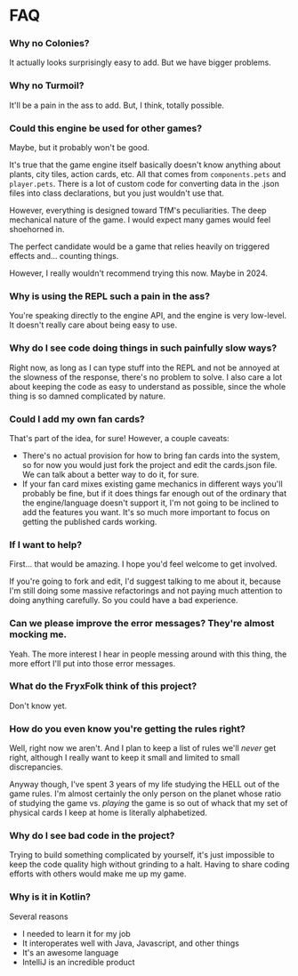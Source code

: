 # FAQ

### Why no Colonies?

It actually looks surprisingly easy to add. But we have bigger problems.

### Why no Turmoil?

It'll be a pain in the ass to add. But, I think, totally possible.

### Could this engine be used for other games?

Maybe, but it probably won't be good.

It's true that the game engine itself basically doesn't know anything about plants, city tiles, action cards, etc. All that comes from `components.pets` and `player.pets`. There is a lot of custom code for converting data in the .json files into class declarations, but you just wouldn't use that.

However, everything is designed toward TfM's peculiarities. The deep mechanical nature of the game. I would expect many games would feel shoehorned in.

The perfect candidate would be a game that relies heavily on triggered effects and... counting things.

However, I really wouldn't recommend trying this now. Maybe in 2024.

### Why is using the REPL such a pain in the ass?

You're speaking directly to the engine API, and the engine is very low-level. It doesn't really care about being easy to use.

### Why do I see code doing things in such painfully slow ways?

Right now, as long as I can type stuff into the REPL and not be annoyed at the slowness of the response, there's no problem to solve. I also care a lot about keeping the code as easy to understand as possible, since the whole thing is so damned complicated by nature.

### Could I add my own fan cards?

That's part of the idea, for sure! However, a couple caveats:

* There's no actual provision for how to bring fan cards into the system, so for now you would just fork the project and edit the cards.json file. We can talk about a better way to do it, for sure.
* If your fan card mixes existing game mechanics in different ways you'll probably be fine, but if it does things far enough out of the ordinary that the engine/language doesn't support it, I'm not going to be inclined to add the features you want. It's so much more important to focus on getting the published cards working.

### If I want to help?

First... that would be amazing. I hope you'd feel welcome to get involved.

If you're going to fork and edit, I'd suggest talking to me about it, because I'm still doing some massive refactorings and not paying much attention to doing anything carefully. So you could have a bad experience.

### Can we please improve the error messages? They're almost mocking me.

Yeah. The more interest I hear in people messing around with this thing, the more effort I'll put into those error messages.

### What do the FryxFolk think of this project?

Don't know yet.

### How do you even know you're getting the rules right?

Well, right now we aren't. And I plan to keep a list of rules we'll *never* get right, although I really want to keep it small and limited to small discrepancies.

Anyway though, I've spent 3 years of my life studying the HELL out of the game rules. I'm almost certainly the only person on the planet whose ratio of studying the game vs. *playing* the game is so out of whack that my set of physical cards I keep at home is literally alphabetized.

### Why do I see bad code in the project?

Trying to build something complicated by yourself, it's just impossible to keep the code quality high without grinding to a halt. Having to share coding efforts with others would make me up my game.

### Why is it in Kotlin?

Several reasons

* I needed to learn it for my job
* It interoperates well with Java, Javascript, and other things
* It's an awesome language
* IntelliJ is an incredible product

